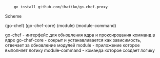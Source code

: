 ```bash
    go install github.com/ihatiko/go-chef-proxy
```

Scheme

(go-chef) (go-chef-core) (module) (module-command)

go-chef - интерфейс для обновления ядра и проксирования комманд в ядро
go-chef-core - сокрыт и устанавливается как зависимость, отвечает за обновление модулей
module - приложение которое выполняет логику
module-command - команда которое создает логику
